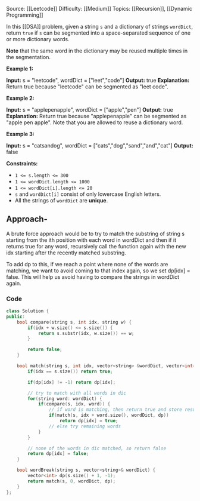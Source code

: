 Source: [[Leetcode]]
Difficulty: [[Medium]]
Topics: [[Recursion]], [[Dynamic Programming]]

In this [[DSA]] problem, given a string `s` and a dictionary of strings `wordDict`, return `true` if `s` can be segmented into a space-separated sequence of one or more dictionary words.

**Note** that the same word in the dictionary may be reused multiple times in the segmentation.

**Example 1:**

**Input:** s = "leetcode", wordDict = ["leet","code"]
**Output:** true
**Explanation:** Return true because "leetcode" can be segmented as "leet code".

**Example 2:**

**Input:** s = "applepenapple", wordDict = ["apple","pen"]
**Output:** true
**Explanation:** Return true because "applepenapple" can be segmented as "apple pen apple".
Note that you are allowed to reuse a dictionary word.

**Example 3:**

**Input:** s = "catsandog", wordDict = ["cats","dog","sand","and","cat"]
**Output:** false

**Constraints:**

- `1 <= s.length <= 300`
- `1 <= wordDict.length <= 1000`
- `1 <= wordDict[i].length <= 20`
- `s` and `wordDict[i]` consist of only lowercase English letters.
- All the strings of `wordDict` are **unique**.

## Approach-
A brute force approach would be to try to match the substring of string s starting from the ith position with each word in wordDict and then if it returns true for any word, recursively call the function again with the new idx starting after the recently matched substring.

To add dp to this, if we reach a point where none of the words are matching, we want to avoid coming to that index again, so we set dp[idx] = false. This will help us avoid having to compare the strings in wordDict again.

### Code 

```cpp
class Solution {
public:
    bool compare(string s, int idx, string w) {
        if(idx + w.size() <= s.size()) {
            return s.substr(idx, w.size()) == w;
        }

        return false;
    }

    bool match(string s, int idx, vector<string> &wordDict, vector<int> &dp) {
        if(idx == s.size()) return true;

        if(dp[idx] != -1) return dp[idx];

        // try to match with all words in dic
        for(string word: wordDict) {
            if(compare(s, idx, word)) {
                // if word is matching, then return true and store result
                if(match(s, idx + word.size(), wordDict, dp)) 
                    return dp[idx] = true;
                // else try remaining words
            }
        }

        // none of the words in dic matched, so return false
        return dp[idx] = false;
    }

    bool wordBreak(string s, vector<string>& wordDict) {
        vector<int> dp(s.size() + 1, -1);
        return match(s, 0, wordDict, dp);
    }
};
```
